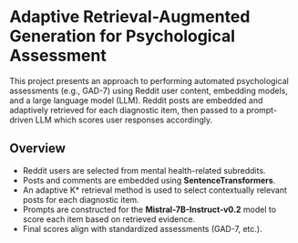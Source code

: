 # Adaptive Retrieval-Augmented Generation for Psychological Assessment

This project presents an approach to performing automated psychological assessments (e.g., GAD-7) using Reddit user content, embedding models, and a large language model (LLM). Reddit posts are embedded and adaptively retrieved for each diagnostic item, then passed to a prompt-driven LLM which scores user responses accordingly.

## Overview

- Reddit users are selected from mental health-related subreddits.
- Posts and comments are embedded using **SentenceTransformers**.
- An adaptive K* retrieval method is used to select contextually relevant posts for each diagnostic item.
- Prompts are constructed for the **Mistral-7B-Instruct-v0.2** model to score each item based on retrieved evidence.
- Final scores align with standardized assessments (GAD-7, etc.).
